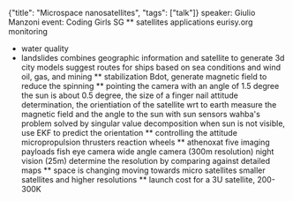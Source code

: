 {"title": "Microspace nanosatellites", "tags": ["talk"]}
speaker: Giulio Manzoni
event: Coding Girls SG
** satellites applications
eurisy.org
monitoring
* water quality
* landslides
combines geographic information and satellite to generate 3d city models
suggest routes for ships based on sea conditions and wind
oil, gas, and mining
** stabilization
Bdot, generate magnetic field to reduce the spinning
** pointing the camera with an angle of 1.5 degree
the sun is about 0.5 degree, the size of a finger nail
attitude determination, the orientiation of the satellite wrt to earth
measure the magnetic field and the angle to the sun with sun sensors
wahba's problem solved by singular value decomposition
when sun is not visible, use EKF to predict the orientation
** controlling the attitude
micropropulsion thrusters
reaction wheels
** athenoxat
five imaging payloads
fish eye camera
wide angle camera (300m resolution)
night vision (25m)
determine the resolution by comparing against detailed maps
** space is changing
moving towards micro satellites
smaller satellites and higher resolutions
** launch cost
for a 3U satellite, 200-300K
